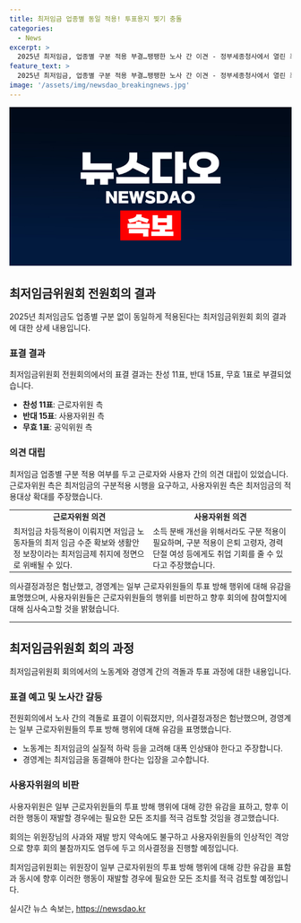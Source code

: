 ```yaml
---
title: 최저임금 업종별 동일 적용! 투표용지 찢기 충돌
categories:
  - News
excerpt: >
  2025년 최저임금, 업종별 구분 적용 부결…팽팽한 노사 간 이견 - 정부세종청사에서 열린 최저임금위원회 7차 전원회의에서 최저임금의 구분적용과 적용대상 확대에 대한 노사 간 강한 의견 대립 속에 부결로 결정됐다. 경영계는 소상공인·자영업자의 어려움을 강조하며 구분 적용을 주장했고, 노동계는 이를 저임금 노동자들의 삶에 부정적인 영향을 줄 것이라며 반대했다. 이에 사용자위원은 최저임금 구분적용 결정과정에서 근로자위원들의 투표 방해 행위에 대해 유감을 표명하고, 노동계와의 팽팽한 갈등을 지적했다. 
feature_text: >
  2025년 최저임금, 업종별 구분 적용 부결…팽팽한 노사 간 이견 - 정부세종청사에서 열린 최저임금위원회 7차 전원회의에서 최저임금의 구분적용과 적용대상 확대에 대한 노사 간 강한 의견 대립 속에 부결로 결정됐다. 경영계는 소상공인·자영업자의 어려움을 강조하며 구분 적용을 주장했고, 노동계는 이를 저임금 노동자들의 삶에 부정적인 영향을 줄 것이라며 반대했다. 이에 사용자위원은 최저임금 구분적용 결정과정에서 근로자위원들의 투표 방해 행위에 대해 유감을 표명하고, 노동계와의 팽팽한 갈등을 지적했다. 
image: '/assets/img/newsdao_breakingnews.jpg'
---
```


<p><img src="/assets/img/newsdao_breakingnews.jpg" alt="koreaapp 속보" /></p>

<h2 data-ke-size="size26">최저임금위원회 전원회의 결과</h2>

<p data-ke-size="size16">2025년 최저임금도 업종별 구분 없이 동일하게 적용된다는 최저임금위원회 회의 결과에 대한 상세 내용입니다.</p>

<h3>표결 결과</h3>

<p data-ke-size="size16">최저임금위원회 전원회의에서의 표결 결과는 찬성 11표, 반대 15표, 무효 1표로 부결되었습니다.</p>

<ul>
  <li><b>찬성 11표</b>: 근로자위원 측</li>
  <li><b>반대 15표</b>: 사용자위원 측</li>
  <li><b>무효 1표</b>: 공익위원 측</li>
</ul>

<h3>의견 대립</h3>

<p data-ke-size="size16">최저임금 업종별 구분 적용 여부를 두고 근로자와 사용자 간의 의견 대립이 있었습니다. 근로자위원 측은 최저임금의 구분적용 시행을 요구하고, 사용자위원 측은 최저임금의 적용대상 확대를 주장했습니다.</p>

<table>
  <tr>
    <td style="text-align: center; height: 17px;"><b>근로자위원 의견</b></td>
    <td style="text-align: center; height: 17px;"><b>사용자위원 의견</b></td>
  </tr>
  <tr>
    <td>최저임금 차등적용이 이뤄지면 저임금 노동자들의 최저 임금 수준 확보와 생활안정 보장이라는 최저임금제 취지에 정면으로 위배될 수 있다.</td>
    <td>소득 분배 개선을 위해서라도 구분 적용이 필요하며, 구분 적용이 은퇴 고령자, 경력단절 여성 등에게도 취업 기회를 줄 수 있다고 주장했습니다.</td>
  </tr>
</table>

<p data-ke-size="size16">의사결정과정은 험난했고, 경영계는 일부 근로자위원들의 투표 방해 행위에 대해 유감을 표명했으며, 사용자위원들은 근로자위원들의 행위를 비판하고 향후 회의에 참여할지에 대해 심사숙고할 것을 밝혔습니다.</p>

<hr>

<h2 data-ke-size="size26">최저임금위원회 회의 과정</h2>

<p data-ke-size="size16">최저임금위원회 회의에서의 노동계와 경영계 간의 격돌과 투표 과정에 대한 내용입니다.</p>

<h3>표결 예고 및 노사간 갈등</h3>

<p data-ke-size="size16">전원회의에서 노사 간의 격돌로 표결이 이뤄졌지만, 의사결정과정은 험난했으며, 경영계는 일부 근로자위원들의 투표 방해 행위에 대해 유감을 표명했습니다.</p>

<ul>
  <li>노동계는 최저임금의 실질적 하락 등을 고려해 대폭 인상돼야 한다고 주장합니다.</li>
  <li>경영계는 최저임금을 동결해야 한다는 입장을 고수합니다.</li>
</ul>

<h3>사용자위원의 비판</h3>

<p data-ke-size="size16">사용자위원은 일부 근로자위원들의 투표 방해 행위에 대해 강한 유감을 표하고, 향후 이러한 행동이 재발할 경우에는 필요한 모든 조치를 적극 검토할 것임을 경고했습니다.</p>

<p data-ke-size="size16">회의는 위원장님의 사과와 재발 방지 약속에도 불구하고 사용자위원들의 인상적인 격앙으로 향후 회의 불참까지도 염두에 두고 의사결정을 진행할 예정입니다.</p>

<p data-ke-size="size16">최저임금위원회는 위원장이 일부 근로자위원의 투표 방해 행위에 대해 강한 유감을 표함과 동시에 향후 이러한 행동이 재발할 경우에 필요한 모든 조치를 적극 검토할 예정입니다.</p>
실시간 뉴스 속보는, <a href="https://newsdao.kr" rel="dofollow">https://newsdao.kr</a>



